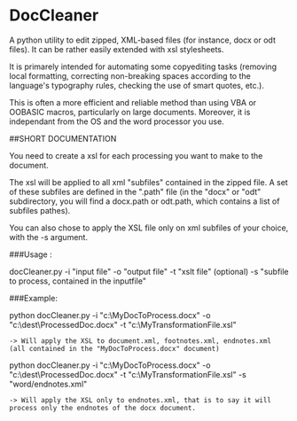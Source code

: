 DocCleaner
==========


A python utility to edit zipped, XML-based files (for instance, docx or odt files). It can be rather easily extended with xsl stylesheets.

It is primarely intended for automating some copyediting tasks (removing local formatting, correcting non-breaking spaces according to the language's typography rules, checking the use of smart quotes, etc.). 

This is often a more efficient and reliable method than using VBA or OOBASIC macros, particularly on large documents.
Moreover, it is independant from the OS and the word processor you use.


##SHORT DOCUMENTATION

You need to create a xsl for each processing you want to make to the document. 

The xsl will be applied to all xml "subfiles" contained in the zipped file. A set of these subfiles are defined in the ".path" file (in the "docx" or "odt" subdirectory, you will find a docx.path or odt.path, which contains a list of subfiles pathes).

You can also chose to apply the XSL file only on xml subfiles of your choice, with the -s argument.

###Usage :

 docCleaner.py 
    -i "input file" 
    -o "output file" 
    -t "xslt file" 
    (optional) -s "subfile to process, contained in the inputfile"

###Example:

 python docCleaner.py -i "c:\MyDocToProcess.docx" -o "c:\dest\ProcessedDoc.docx" -t "c:\MyTransformationFile.xsl"
 
    -> Will apply the XSL to document.xml, footnotes.xml, endnotes.xml (all contained in the "MyDocToProcess.docx" document)
 
 python docCleaner.py -i "c:\MyDocToProcess.docx" -o "c:\dest\ProcessedDoc.docx" -t "c:\MyTransformationFile.xsl" -s "word/endnotes.xml"
 
    -> Will apply the XSL only to endnotes.xml, that is to say it will process only the endnotes of the docx document.
